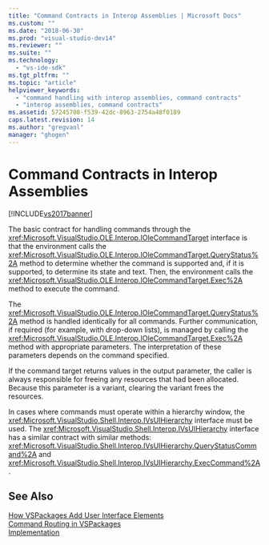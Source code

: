 ```yaml
---
title: "Command Contracts in Interop Assemblies | Microsoft Docs"
ms.custom: ""
ms.date: "2018-06-30"
ms.prod: "visual-studio-dev14"
ms.reviewer: ""
ms.suite: ""
ms.technology: 
  - "vs-ide-sdk"
ms.tgt_pltfrm: ""
ms.topic: "article"
helpviewer_keywords: 
  - "command handling with interop assemblies, command contracts"
  - "interop assemblies, command contracts"
ms.assetid: 57245708-f539-42dc-8963-2754a48f0189
caps.latest.revision: 14
ms.author: "gregvanl"
manager: "ghogen"
---
```

# Command Contracts in Interop Assemblies
[!INCLUDE[vs2017banner](../../includes/vs2017banner.md)]

The basic contract for handling commands through the <xref:Microsoft.VisualStudio.OLE.Interop.IOleCommandTarget> interface is that the environment calls the <xref:Microsoft.VisualStudio.OLE.Interop.IOleCommandTarget.QueryStatus%2A> method to determine whether the command is supported and, if it is supported, to determine its state and text. Then, the environment calls the <xref:Microsoft.VisualStudio.OLE.Interop.IOleCommandTarget.Exec%2A> method to execute the command.  
  
 The <xref:Microsoft.VisualStudio.OLE.Interop.IOleCommandTarget.QueryStatus%2A> method is handled identically for all commands. Further communication, if required (for example, with drop-down lists), is managed by calling the <xref:Microsoft.VisualStudio.OLE.Interop.IOleCommandTarget.Exec%2A> method with appropriate parameters. The interpretation of these parameters depends on the command specified.  
  
 If the command target returns values in the output parameter, the caller is always responsible for freeing any resources that had been allocated. Because this parameter is a variant, clearing the variant frees the resources.  
  
 In cases where commands must operate within a hierarchy window, the <xref:Microsoft.VisualStudio.Shell.Interop.IVsUIHierarchy> interface must be used. The <xref:Microsoft.VisualStudio.Shell.Interop.IVsUIHierarchy> interface has a similar contract with similar methods: <xref:Microsoft.VisualStudio.Shell.Interop.IVsUIHierarchy.QueryStatusCommand%2A> and <xref:Microsoft.VisualStudio.Shell.Interop.IVsUIHierarchy.ExecCommand%2A>.  
  
## See Also  
 [How VSPackages Add User Interface Elements](../../extensibility/internals/how-vspackages-add-user-interface-elements.md)   
 [Command Routing in VSPackages](../../extensibility/internals/command-routing-in-vspackages.md)   
 [Implementation](../../extensibility/internals/command-implementation.md)

